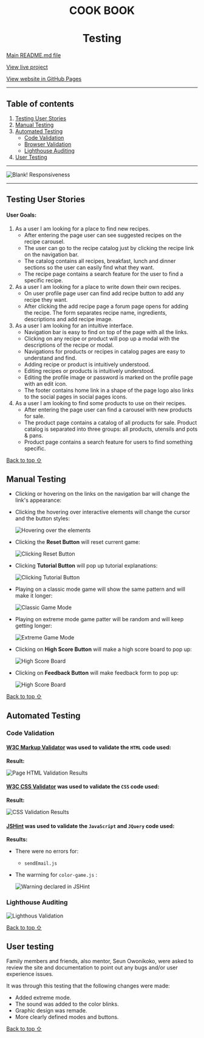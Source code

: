 <h1 align="center">
  COOK BOOK
</h1>

<h1 align="center"> Testing </h1>

[Main README.md file](README.md "Link to README file")

[View live project](http://coock-book-ci-msp3.herokuapp.com/home "Link to Live project")

[View website in GitHub Pages](https://github.com/PerkunasKF/coock-book_CI-MPS3-3.0 "Link to Blank! Repository")

***
## Table of contents
1. [Testing User Stories](#Testing-User-Stories)
2. [Manual Testing](#Manual-Testing)
3. [Automated Testing](#Automated-Testing) 
     - [Code Validation](#Code-Validation)
     - [Browser Validation](#Browser-Validation)
     - [Lighthouse Auditing](#Lighthouse-Auditing)
4. [User Testing](#User-Testing)

***

![Blank! Responsiveness](assets/img/am-i-resposive-2.png)

***
## Testing User Stories

#### User Goals:
1. As a user I am looking for a place to find new recipes.
    - After entering the page user can see suggested recipes on the recipe carousel.
    - The user can go to the recipe catalog just by clicking the recipe link on the navigation bar.
    - The catalog contains all recipes, breakfast, lunch and dinner sections so the user can easily find what they want.
    - The recipe page contains a search feature for the user to find a specific recipe.
2. As a user I am looking for a place to write down their own recipes.
    - On user profile page user can find add recipe button to add any recipe they want.
    - After clicking the add recipe page a forum page opens for adding the recipe. The form separates recipe name, ingredients, descriptions and add recipe image.
3. As a user I am looking for an intuitive interface.
    - Navigation bar is easy to find on top of the page with all the links.
    - Clicking on any recipe or product will pop up a modal with the descriptions of the recipe or modal.
    - Navigations for products or recipes in catalog pages are easy to understand and find.
    - Adding recipe or product is intuitively understood.
    - Editing recipes or products is intuitively understood.
    - Editing the profile image or password is marked on the profile page with an edit icon.
    - The footer contains home link in a shape of the page logo also links to the social pages in social pages icons.
4. As a user I am looking to find some products to use on their recipes.
    - After entering the page user can find a carousel with new products for sale.
    - The product page contains a catalog of all products for sale. Product catalog is separated into three groups: all products, utensils and pots & pans.
    - Product page contains a search feature for users to find something specific.

[Back to top ⇧](#table-of-contents)

## Manual Testing
- Clicking or hovering on the links on the navigation bar will change the link's appearance:



- Clicking the hovering over interactive elements will change the cursor and the button styles:

    ![Hovering over the elements](assets/gif/cursor-change-2.gif)

- Clicking the **Reset Button** will reset current game: 

    ![Clicking Reset Button](assets/gif/reset-game-2.gif)

- Clicking **Tutorial Button** will pop up tutorial explanations:

    ![Clicking Tutorial Button](assets/gif/tutorial-2.gif)

- Playing on a classic mode game will show the same pattern and will make it longer:

    ![Classic Game Mode](assets/gif/classic-2.gif)
    
- Playing on extreme mode game patter will be random and will keep getting longer:

    ![Extreme Game Mode](assets/gif/extreme-2.gif)
    
- Clicking on **High Score Button** will make a high score board to pop up:

    ![High Score Board](assets/gif/high-score-2.gif)
    
- Clicking on **Feedback Button** will make feedback form to pop up:

    ![High Score Board](assets/gif/feedback-2.gif)

[Back to top ⇧](#table-of-contents)

## Automated Testing

### Code Validation

#### [W3C Markup Validator](https://validator.w3.org/ "Link to W3C Markup Validator") was used to validate the `HTML` code used:

**Result:**

![Page HTML Validation Results](assets/validation/HTML-validation.png)

#### [W3C CSS Validator](https://jigsaw.w3.org/css-validator/ "Link to W3C CSS Validator") was used to validate the `CSS` code used:

**Result:**

![CSS Validation Results](assets/validation/CSS-validation.png)

#### [JSHint](https://jshint.com/ "Link to JSHint") was used to validate the `JavaScript` and `JQuery` code used:

**Results:**

- There were no errors for:
    - `sendEmail.js`

- The warrning for `color-game.js` :

    ![Warning declared in JSHint](assets/validation/js-warning.png)
    
### Lighthouse Auditing

![Lighthous Validation](assets/validation/lighthouse.png)

[Back to top ⇧](#table-of-contents)

## User testing 
Family members and friends, also mentor, Seun Owonikoko, were asked to review the site and documentation to point out any bugs and/or user experience issues. 

It was through this testing that the following changes were made:
- Added extreme mode.
- The sound was added to the color blinks.
- Graphic design was remade.
- More clearly defined modes and buttons.

[Back to top ⇧](#table-of-contents)